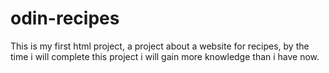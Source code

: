 # odin-recipes
This is my first html project, a project about a website for recipes, by the time i will complete this project i will gain more knowledge than i have now.